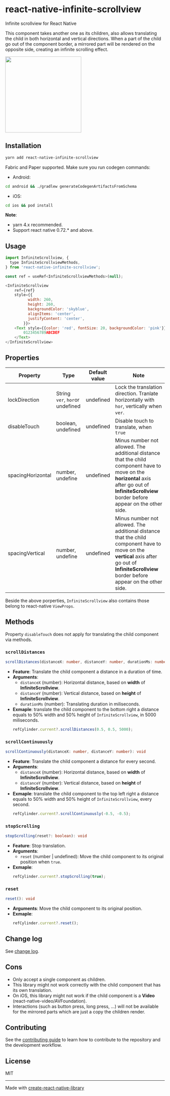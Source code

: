 # react-native-infinite-scrollview

Infinite scrollview for React Native

This component takes another one as its children, also allows translating the child in both horizontal and vertical directions. When a part of the child go out of the component border, a mirrored part will be rendered on the opposite side, creating an infinite scrolling effect.

<img src="demo.gif" width="240" />


## Installation

```sh
yarn add react-native-infinite-scrollview
```

Fabric and Paper supported. Make sure you run codegen commands:
- Android: 
```sh 
cd android && ./gradlew generateCodegenArtifactsFromSchema
```
- iOS: 
```sh
cd ios && pod install
```

**Note**: 
- yarn 4.x recommended.
- Support react native 0.72.* and above.


## Usage

```js
import InfiniteScrollview, {
  type InfiniteScrollviewMethods,
} from 'react-native-infinite-scrollview';

const ref = useRef<InfiniteScrollviewMethods>(null);

<InfiniteScrollview 
    ref={ref}
    style={{
          width: 260,
          height: 260,
          backgroundColor: 'skyblue',
          alignItems: 'center',
          justifyContent: 'center',
        }}>
    <Text style={{color: 'red', fontSize: 20, backgroundColor: 'pink'}}>
        0123456789ABCDEF
    </Text>
</InfiniteScrollview>
```


## Properties

| Property          | Type                | Default value    | Note                   |
|-------------------|---------------------|------------------|------------------------|
| lockDirection     | String ```ver```, ```hor```or undefined  | undefined        | Lock the translation direction. Tranlate horizontally with ```hor```, vertically when ```ver```. |
| disableTouch      | boolean, undefined  | undefined        | Disable touch to translate, when ```true``` |
| spacingHorizontal | number, undefine    | undefined        | Minus number not allowed. The additional distance that the child component have to move on the **horizontal** axis after go out of **InfiniteScrollview** border before appear on the other side. |
| spacingVertical   | number, undefine    | undefined        | Minus number not allowed. The additional distance that the child component have to move on the **vertical** axis after go out of **InfiniteScrollview** border before appear on the other side. |

Beside the above porperties, ```InfiniteScrollview``` also contains those belong to react-native ```ViewProps```.


## Methods

Property ```disableTouch``` does not apply for translating the child component via methods.

### `scrollDistances`

```typescript
scrollDistances(distanceX: number, distanceY: number, durationMs: number): void
```

- **Feature**: Translate the child component a distance in a duration of time.
- **Arguments**:
  - `distanceX` (number): Horizontal distance, based on **width** of **InfiniteScrollview**.
  - `distanceY` (number): Vertical distance, based on **height** of **InfiniteScrollview**.
  - `durationMs` (number): Translating duration in miliseconds.
- **Exmaple**: translate the child component to the bottom right a distance equals to 50% width and 50% height of ```InfiniteScrollview```, in 5000 miliseconds.
  ```typescript
  refCylinder.current?.scrollDistances(0.5, 0.5, 5000);
  ```

### `scrollContinuously`

```typescript
scrollContinuously(distanceX: number, distanceY: number): void
```

- **Feature**: Translate the child component a distance for every second.
- **Arguments**:
  - `distanceX` (number): Horizontal distance, based on **width** of **InfiniteScrollview**.
  - `distanceY` (number): Vertical distance, based on **height** of **InfiniteScrollview**.
- **Exmaple**: translate the child component to the top left right a distance equals to 50% width and 50% height of ```InfiniteScrollview```, every second.
  ```typescript
  refCylinder.current?.scrollContinuously(-0.5, -0.5);
  ```

### `stopScrolling`

```typescript
stopScrolling(reset?: boolean): void
```

- **Feature**: Stop translation.
- **Arguments**:
  - `reset` (number | undefined): Move the child component to its original position when ```true```.
- **Exmaple**:
  ```typescript
  refCylinder.current?.stopScrolling(true);
  ```

### `reset`

```typescript
reset(): void
```

- **Arguments**: Move the child component to its original position.
- **Exmaple**:
  ```typescript
  refCylinder.current?.reset();
  ```


## Change log

See [change log](CHANGELOG.md).


## Cons
 - Only accept a single component as children.
 - This library might not work correctly with the child component that has its own translation.
 - On iOS, this library might not work if the child component is a **Video** (react-native-video/AVFoundation).
 - Interactions (such as button press, long press, ...) will not be available for the mirrored parts which are just a copy the children render.


## Contributing

See the [contributing guide](CONTRIBUTING.md) to learn how to contribute to the repository and the development workflow.


## License

MIT

---

Made with [create-react-native-library](https://github.com/callstack/react-native-builder-bob)
